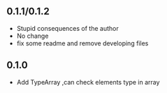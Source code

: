 ## 0.1.1/0.1.2
- Stupid consequences of the author
- No change
- fix some readme and remove developing files

## 0.1.0
- Add TypeArray ,can check elements type in array
